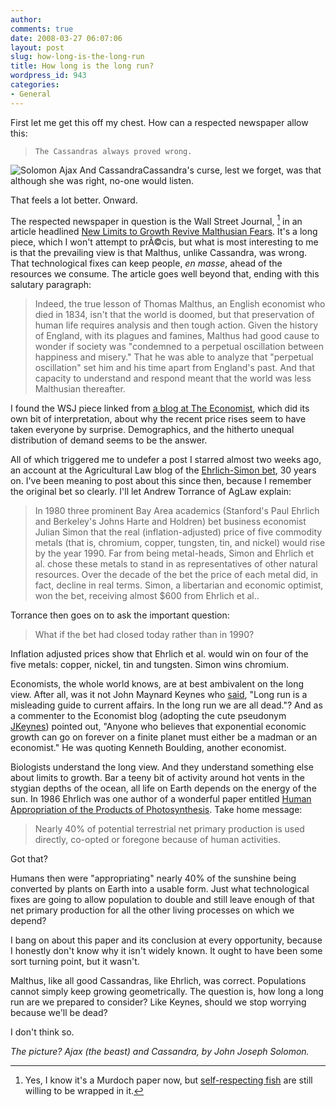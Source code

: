 ```yaml
---
author:
comments: true
date: 2008-03-27 06:07:06
layout: post
slug: how-long-is-the-long-run
title: How long is the long run?
wordpress_id: 943
categories:
- General
---
```


First let me get this off my chest. How can a respected newspaper allow this:

>     The Cassandras always proved wrong.

![Solomon Ajax And Cassandra](http://jeremycherfas.net/uploads/solomon-ajax-and-cassandra.jpg)Cassandra's curse, lest we forget, was that although she was right, no-one would listen.

That feels a lot better. Onward.

The respected newspaper in question is the Wall Street Journal, [^fn1] in an article headlined [New Limits to Growth Revive Malthusian Fears](http://online.wsj.com/article/SB120613138379155707.html). It's a long piece, which I won't attempt to prÃ©cis, but what is most interesting to me is that the prevailing view is that Malthus, unlike Cassandra, was wrong. That technological fixes can keep people, _en masse_, ahead of the resources we consume. The article goes well beyond that, ending with this salutary paragraph:

> Indeed, the true lesson of Thomas Malthus, an English economist who died in 1834, isn't that the world is doomed, but that preservation of human life requires analysis and then tough action. Given the history of England, with its plagues and famines, Malthus had good cause to wonder if society was "condemned to a perpetual oscillation between happiness and misery." That he was able to analyze that "perpetual oscillation" set him and his time apart from England's past. And that capacity to understand and respond meant that the world was less Malthusian thereafter.

I found the WSJ piece linked from [a blog at The Economist](http://www.economist.com/blogs/freeexchange/2008/03/the_return_of_malthus.cfm), which did its own bit of interpretation, about why the recent price rises seem to have taken everyone by surprise. Demographics, and the hitherto unequal distribution of demand seems to be the answer.

All of which triggered me to undefer a post I starred almost two weeks ago, an account at the Agricultural Law blog of the [Ehrlich-Simon bet](http://aglaw.blogspot.com/2008/03/ehrlich-simon-bet-at-38.html), 30 years on. I've been meaning to post about this since then, because I remember the original bet so clearly. I'll let Andrew Torrance of AgLaw explain:

> In 1980 three prominent Bay Area academics (Stanford's Paul Ehrlich and Berkeley's Johns Harte and Holdren) bet business economist Julian Simon that the real (inflation-adjusted) price of five commodity metals (that is, chromium, copper, tungsten, tin, and nickel) would rise by the year 1990. Far from being metal-heads, Simon and Ehrlich et al. chose these metals to stand in as representatives of other natural resources.
Over the decade of the bet the price of each metal did, in fact, decline in real terms. Simon, a libertarian and economic optimist, won the bet, receiving almost $600 from Ehrlich et al..

Torrance then goes on to ask the important question:

> What if the bet had closed today rather than in 1990?

Inflation adjusted prices show that Ehrlich et al. would win on four of the five metals: copper, nickel, tin and tungsten. Simon wins chromium.

Economists, the whole world knows, are at best ambivalent on the long view. After all, was it not John Maynard Keynes who [said](http://bartelby.org/66/8/32508.html), "Long run is a misleading guide to current affairs. In the long run we are all dead."? And as a commenter to the Economist blog (adopting the cute pseudonym [JKeynes](http://www.economist.com/members/persona.cfm?econUId=2926983&plckUserId=2926983)) pointed out, "Anyone who believes that exponential economic growth can go on forever on a finite planet must either be a madman or an economist." He was quoting Kenneth Boulding, another economist.

Biologists understand the long view. And they understand something else about limits to growth. Bar a teeny bit of activity around hot vents in the stygian depths of the ocean, all life on Earth depends on the energy of the sun. In 1986 Ehrlich was one author of a wonderful paper entitled [Human Appropriation of the Products of Photosynthesis](http://links.jstor.org/sici?sici=0006-3568(198606)36%3A6%3C368%3AHAOTPO%3E2.0.CO%3B2-1). Take home message:

> Nearly 40% of potential terrestrial net primary production is used directly, co-opted or foregone because of human activities.

Got that?

Humans then were "appropriating" nearly 40% of the sunshine being converted by plants on Earth into a usable form. Just what technological fixes are going to allow population to double and still leave enough of that net primary production for all the other living processes on which we depend?

I bang on about this paper and its conclusion at every opportunity, because I honestly don't know why it isn't widely known. It ought to have been some sort turning point, but it wasn't.

Malthus, like all good Cassandras, like Ehrlich, was correct. Populations cannot simply keep growing geometrically. The question is, how long a long run are we prepared to consider? Like Keynes, should we stop worrying because we'll be dead?

I don't think so.

_The picture? Ajax (the beast) and Cassandra, by John Joseph Solomon._

[^fn1]: Yes, I know it's a Murdoch paper now, but [self-respecting fish](http://en.wikipedia.org/wiki/Mike_Royko) are still willing to be wrapped in it. 
